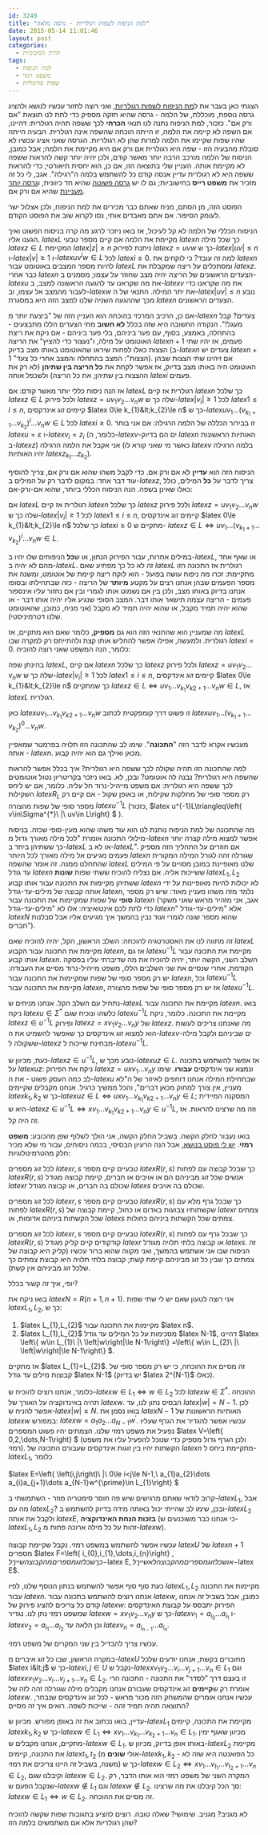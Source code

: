 ```yaml
---
id: 3249
title: "למת הניפוח לשפות רגולריות - גרסה מלאה"
date: 2015-05-14 11:01:46
layout: post
categories: 
  - תורת הסיבוכיות
tags: 
  - למת הניפוח
  - משפט רמזי
  - שפות פורמליות
---
```

הצגתי כאן בעבר את ל<a href="http://www.gadial.net/2015/02/03/pumping_lemma_regular_languages/">מת הניפוח לשפות רגולריות</a>, ואני רוצה לחזור עכשיו לנושא ולהציג גרסה נוספת, מוכללת, של הלמה - גרסה שהיא חזקה מספיק כדי לתת לנו תוצאת "אם ורק אם". כזכור, למת הניפוח נתנה לנו תנאי <strong>הכרחי</strong> לכך ששפה תהיה רגולרית: דהיינו, אם השפה לא קיימה את הלמה, זו הייתה הוכחה שהשפה אינה רגולרית. הבעיה הייתה שהיו שפות שקיימו את הלמה למרות שהן לא רגולריות. הגרסה שאני אציג עכשיו לא סובלת מהבעיה הזו - שפה היא רגולרית אם ורק אם היא מקיימת את הלמה; אבל כמובן, הניסוח של הלמה מורכב הרבה יותר מאשר קודם, ולכן יהיה יותר קשה להראות ששפה לא מקיימת אותה. העניין שלי בתוצאה הזו, אם כן, הוא יחסית תיאורטי; כדי להראות ששפה היא לא רגולרית עדיין אנסה קודם כל להשתמש בלמה ה"רגילה". אגב, לי כל זה מזכיר את <strong>משפט רייס</strong> בחישוביות; גם לו יש <a href="http://www.gadial.net/2007/10/09/rice_theorem/">גרסה פשוטה</a> שהיא חד כיוונית, ו<a href="http://www.gadial.net/2011/05/18/rice_theorem_full_version/">גרסה יותר מעניינת</a> שהיא אם ורק אם.

הפוסט הזה, מן הסתם, מניח שאתם כבר מכירים את למת הניפוח, ולכן אצלול ישר לעומק הסיפור. אם אתם מאבדים אותי, נסו לקרוא שוב את הפוסט הקודם.

הניסוח הכללי של הלמה לא קל לעיכול, אז בואו ניזכר לרגע מה קרה בניסוח הפשוט ואיך הגענו אליו. $latex L$ מקיימת את הלמה אם קיים מספר טבעי $latex n$ כך שכל מילה $latex z\in L$ המקיימת $latex \left|z\right|\ge n$ ניתנת לפירוק $latex z=uvw$ כך ש-$latex \left|uv\right|\le n$ ו-$latex \left|v\right|\ge1$ ו-$latex uv^{i}w\in L$ לכל $latex i\ge0$. למה זה עובד? כי לוקחים את $latex n$ להיות מספר המצבים באוטומט עבור $latex L$ ומסתכלים על ריצה שמקבלת את $latex z$. כבר אחרי $latex n$ הצעדים הראשונים של הריצה יהיה מצב שחוזר על עצמו; מסמנים ב-$latex u$ את מה שקראנו עד להגעה הראשונה למצב, ב-$latex v$ את מה שקראנו כדי לעבור מהמצב אל עצמו, וב-$latex w$ את יתר המילה. התנאי של ה-$latex \left|uv\right|\le n$ נובע מכך שההגעה השניה שלנו למצב הזה היא במסגרת $latex n$ הצעדים הראשונים.

אם כן, הרכיב המרכזי בהוכחה הוא העניין הזה של "ביצעת יותר מ-$latex n$ צעדים? קבל מעגל!". הנקודה החשובה היא שזה בכלל <strong>לא חשוב</strong> מתי הצעדים הללו מתבצעים - בהתחלה, באמצע, בסוף, עם פער ביניהם, בלי פער ביניהם - אם ניקח את ריצת האוטומט על מילה, ו"נעצור כדי להציץ" את הריצה $latex n+1$ פעמים, אז יהיו שתי הצצות כאלו לפחות שיראו שהאוטומט באותו מצב בדיוק (ב-$latex n$ צעדים יש $latex n+1$ "הצצות": המצב בהתחלה והמצב אחרי כל צעד). אם זיהינו שתי הצצות שבהן האוטומט היה באותו מצב בדיוק, אז אפשר לקחת את <strong>כל הריצה בין שתיהן</strong> (לא רק את ההצצות בין שתיהן; את כל הריצה) ולשכפל אותה $latex i$ פעמים.

אז הנה ניסוח כללי יותר מאשר קודם: אם $latex L$ רגולרית אז קיים $latex n$ כך שלכל $latex z\in L$ ולכל פירוק $latex z=uv_{1}v_{2}\dots v_{n}w$ שלה כך ש-$latex \left|v_{i}\right|\ge1$ לכל $latex 1\le i\le n$, קיימים זוג אינדקסים $latex 0\le k_{1}&lt;k_{2}\le n$ כך ש-$latex uv_{1}\dots\left(v_{k_{1}+1}\dots v_{k_{2}}\right)^{i}\dots v_{n}w\in L$ לכל $latex i\ge0$. זו בבירור הכללה של הלמה הרגילה: אם אני בוחר $latex u=\varepsilon$ ו-$latex v_{i}=z_{i}$ (כלומר, ה-$latex v$-ים הם בדיוק $latex n$ האותיות הראשונות ב-$latex z$) אני אקבל את הלמה הרגילה (כאשר מי שאני קורא לו $latex v$ בלמה הרגילה יהיו האותיות $latex z_{k_{1}}\dots z_{k_{2}}$).

הניסוח הזה הוא <strong>עדיין</strong> לא אם ורק אם. כדי לקבל משהו שהוא אם ורק אם, צריך להוסיף עוד דבר אחד: במקום לדבר רק על המילים ב-$latex z$, צריך לדבר על <strong>כל</strong> המילים, כולל כאלו שאינן בשפה. הנה הניסוח הכללי ביותר, שהוא אם-ורק-אם:

אם $latex L$ רגולרית אז קיים $latex n$ כך שלכל $latex z$ ולכל פירוק $latex z=uv_{1}v_{2}\dots v_{n}w$ שלה כך ש-$latex \left|v_{i}\right|\ge1$ לכל $latex 1\le i\le n$, קיימים זוג אינדקסים $latex 0\le k_{1}&lt;k_{2}\le n$ כך שלכל $latex i\ge0$ מתקיים ש- $latex z\in L\iff uv_{1}\dots\left(v_{k_{1}+1}\dots v_{k_{2}}\right)^{i}\dots v_{n}w\in L$.

במילים אחרות, עבור הפירוק הנתון, או ש<strong>כל</strong> הניפוחים שלו יהיו ב-$latex L$, או שאף אחד מהם לא יהיה ב-$latex L$. זה לא כל כך מפתיע שאם $latex L$ רגולרית אז התכונה הזו מתקיימת: זכרו מה ניפוח עושה בפועל - הוא לוקח ריצה קיימת של אוטומט, ומשנה את מספר הפעמים שבהן אנחנו רצים על מקטע <strong>מיותר</strong> של הריצה - כזה שבתחילתו ובסופו אנחנו בדיוק באותו מצב, ולכן בין אם נשמוט אותו לגמרי ובין אם נחזור עליו אינספור פעמים - הריצה עצמה תישאר אותו דבר. המצב הסופי שנגיע אליו יהיה אותו דבר - או שהוא יהיה תמיד מקבל, או שהוא יהיה תמיד לא מקבל (אני מניח, כמובן, שהאוטומט שלנו דטרמיניסטי).

מה שמעניין הוא שהתנאי הזה הוא גם <strong>מספיק</strong>, כלומר שאם הוא מתקיים, אז $latex L$ רגולרית. ולמעשה, אפילו אפשר להחליש אותו קצת ולהתייחס רק למקרה שבו $latex i=0$. כלומר, הנה המשפט שאני רוצה להוכיח:

בהינתן שפה $latex L$, אם קיים $latex n$ כך שלכל $latex z$ ולכל פירוק $latex z=uv_{1}v_{2}\dots v_{n}w$ שלה כך ש-$latex \left|v_{i}\right|\ge1$ לכל $latex 1\le i\le n$, קיימים זוג אינדקסים $latex 0\le k_{1}&lt;k_{2}\le n$ כך שמתקיים $latex z\in L\iff uv_{1}\dots v_{k_{1}}v_{k2+1}\dots v_{n}w\in L$, אז $latex L$ רגולרית.

כאן $latex uv_{1}\dots v_{k_{1}}v_{k2+1}\dots v_{n}w$ זו פשוט דרך קומפקטית לכתוב $latex uv_{1}\dots\left(v_{k_{1}+1}\dots v_{k_{2}}\right)^{0}\dots v_{n}w$.

מעכשיו אקרא לדבר הזה "<strong>התכונה</strong>". שימו לב שהתכונה הזו תלויה בפרמטר שמאפיין אותה - $latex n$. מכאן ואילך גם הוא יהיה קבוע.

למה שהתכונה הזו תהיה שקולה לכך ששפה היא רגולרית? איך בכלל אפשר להראות שהשפה היא רגולרית? נבנה לה אוטומט? ובכן, לא. בואו ניזכר בקריטריון נטול אוטומטים לכך ששפה היא רגולרית: אם משפט מייהיל-נרוד חל עליה. כלומר, אם יש ליחס השקילות $latex R_{L}$ רק מספר סופי של מחלקות שקילות, או באופן שקול - אם קיים רק מספר סופי של שפות מהצורה $latex u^{-1}L$ (כזכור, $latex u^{-1}L\triangleq\left\{ v\in\Sigma^{*}\ |\ uv\in L\right\} $ ).

מה שהתכונה של למת הניפוח נותנת לנו הוא עוד משהו שהוא מעין-סופי שכזה. בניסוח מילולי התכונה אומרת "לכל מילה מאורך גדול מ-$latex n$ אפשר למצוא מילה קצרה יותר כך ששתיהן ביחד ב-$latex L$ או לא ב-$latex L$". אם חוזרים על התהליך הזה מספיק פעמים מגיעים אל מילה מאורך לכל היותר $latex n$ שגורלה זהה לגורל המילה המקורית שהתחלנו ממנה. זה אומר שהשפה $latex L$ שלנו מאופיינת במובן מסויים על פי המילים עד גודל $latex n$ ששייכות אליה. אם נצליח להוכיח ששתי שפות <strong>שונות </strong>$latex L_{1},L_{2}$ ששתיהן מקיימות את התכונה עבור אותו קבוע $latex n$ לא יכולות להיות מאופיינות על ידי אותה קבוצה של מילים-עד-גודל $latex n$, נלמד מזה משהו מעניין מאוד: שיש רק מספר <strong>סופי</strong> של שפות שמקיימות את התכונה עבור $latex n$ (אגב, אני מזהיר מראש שאני משקר כדי לתת לכם אינטואיציה: אלו לא "מילים-עד-גודל $latex n$" אלא "מילים-עד-גודל $latex N$ שהוא מספר שונה לגמרי ועוד נבין בהמשך איך מגיעים אליו אבל סבלנות חברים").

זה מתווה לנו את האסטרטגיה להוכחה: השלב הראשון, הקל, יהיה להוכיח שאם $latex L$ מקיימת את התכונה עבור הקבוע $latex n$, אז גם $latex u^{-1}L$ מקיימת את התכונה עבור אותו קבוע $latex n$. השלב השני, הקשה יותר, יהיה להוכיח את מה שדיברתי עליו בפסקה הקודמת. אחרי שנסיים את שני השלבים הללו, משפט מייהיל-נרוד מסיים את העבודה: יש רק מספר סופי של שפות שמקיימות את התכונה עבור $latex n$, וכל $latex u^{-1}L$ מקיימת את התכונה עבור $latex n$, אז יש רק מספר סופי של שפות מהצורה $latex u^{-1}L$.

נתחיל עם השלב הקל. אנחנו מניחים ש-$latex L$ מקיימת את התכונה עבור $latex n$. בואו ניקח $latex u\in\Sigma^{*}$ כלשהו ונוכיח שגם $latex u^{-1}L$ מקיימת את התכונה. כלומר, ניקח $latex z\in u^{-1}L$ ופירוק $latex z=xv_{1}v_{2}\dots v_{n}y$ של $latex z$. מה שאנחנו צריכים לעשות הוא למצוא זוג אינדקסים כך שאפשר להשמיט את ה-$latex v$-ים שביניהם ולקבל מילה ששקולה ל-$latex z$ מבחינת שייכות ל-$latex u^{-1}L$.

כעת, מכיוון ש-$latex z\in u^{-1}L$, נובע מכך ש-$latex uz\in L$. אז אפשר להשתמש בתכונה על $latex uz$: ניקח את הפירוק $latex z=uxv_{1}\dots v_{n}y$ ונמצא שני אינדקסים <strong>עבורו</strong>. שימו לב כמה העסק פשוט - את ה-$latex u$ שבתחילת המילה אנחנו דוחפים לאיזור של ה"לא מעניין, אין צורך למחוק מכאן דברים", והכל ממשיך כרגיל. אנחנו מקבלים שקיימים $latex k_{1},k_{2}$ כך ש-$latex uz\in L\iff uxv_{1}\dots v_{k_{1}}v_{k2+1}\dots v_{n}y\in L$; המסקנה המיידית היא ש-$latex z\in u^{-1}L\iff xv_{1}\dots v_{k_{1}}v_{k2+1}\dots v_{n}y\in u^{-1}L$, וזה מה שרצינו להראות. אז זה היה קל.

בואו נעבור לחלק הקשה. בשביל החלק הקשה, אני הולך לשלוף שפן מהכובע: <strong>משפט רמזי</strong>. <a href="http://www.gadial.net/2011/08/03/ramsey_theorem/">יש לי פוסט בנושא</a>, אבל הנה הרעיון הבסיסי, בכמה ניסוחים, עבור מי שלא מכיר חלק מהטרמינולוגיות:

לכל זוג מספרים $latex r,s$ טבעיים קיים מספר $latex R\left(r,s\right)$ כך שבכל קבוצה עם לפחות $latex R\left(r,s\right)$ אנשים שכל זוג מביניהם הם או אויבים או חברים, קיימת קבוצה מגודל $latex r$ שכולם בה חברים, או קבוצה מגודל $latex s$ שכולם בה אויבים.

לכל זוג מספרים $latex r,s$ טבעיים קיים מספר $latex R\left(r,s\right)$ כך שבכל גרף מלא עם לפחות $latex R\left(r,s\right)$ שקשתותיו צבועות באדום או כחול, קיימת קבוצה של $latex r$ צמתים שכל הקשתות ביניהם אדומות, או $latex s$ צמתים שכל הקשתות ביניהם כחולות.

לכל זוג מספרים $latex r,s$ טבעיים קיים מספר $latex R\left(r,s\right)$ כך שבכל גרף עם לפחות $latex R\left(r,s\right)$ קודקודים קיים קליק מגודל $latex r$ או קבוצה בלתי תלויה מגודל $latex s$. זה הניסוח שבו אני אשתמש בהמשך, ואני מקווה שהוא ברור עכשיו (קליק היא קבוצה של צמתים כך שבין כל זוג מביניהם קיימת קשת; קבוצה בלתי תלויה היא קבוצת צמתים כך שלכל זוג מביניהם אין קשת).

יופי, איך זה קשור בכלל?

בואו ניקח את $latex N=R\left(n+1,n+1\right)$. אני רוצה לטעון שאם יש לי שתי שפות $latex L_{1},L_{2}$, כך ש:
<ol>
	<li>$latex L_{1},L_{2}$ מקיימות את התכונה עבור $latex n$.</li>
	<li>$latex L_{1},L_{2}$ מסכימות על כל המילים עד גודל $latex N-1$, דהיינו $latex \left\{ w\in L_{1}\ |\ \left|w\right|\le N-1\right\} =\left\{ w\in L_{2}\ |\ \left|w\right|\le N-1\right\} $.</li>
</ol>
אז מתקיים $latex L_{1}=L_{2}$. זה מסיים את ההוכחה, כי יש רק מספר סופי של קבוצות מילים עד גודל $latex N-1$ (יש בדיוק $latex 2^{N-1}$ כאלו).

כלומר, אנחנו רוצים להוכיח ש-$latex w\in L_{1}\iff w\in L_{2}$ לכל $latex w\in\Sigma^{*}$. ההוכחה תהיה באינדוקציה על האורך של $latex w$. הבסיס נתון לנו, עד $latex \left|w\right|=N-1$. לכן אפשר להניח ש-$latex \left|w\right|\ge N$. בואו נסמן את $latex N-1$ האותיות הראשונות של $latex w$ במפורש: $latex w=a_{1}a_{2}\dots a_{N-1}w^{\prime}$. עכשיו אפשר להגדיר את הגרף שעליו נפעיל את משפט רמזי שלנו. הצמתים יהיו פשוט המספרים $latex V=\left\{ 0,2,\dots,N-1\right\} $ (ולכן הגרף גדול מספיק כדי שנוכל להפעיל עליו את משפט רמזי). הקשתות יהיו בין זוגות אינדקסים שעבורם התכונה של $latex n$ מתקיימת ביחס ל-$latex L_{1}$, כלומר

$latex E=\left\{ \left(i,j\right)\ |\ 0\le i&lt;j\le N-1,\ a_{1}a_{2}\dots a_{i}a_{j+1}\dots a_{N-1}w^{\prime}\in L_{1}\right\} $

קרוב לודאי שאתם מרגישים שיש פה חוסר סימטריה מוזר - השתמשתי ב-$latex L_{1}$, אבל מה עם $latex L_{2}$? ובכן, שימו לב שהייתי יכול באותה מידה בדיוק להשתמש ב-$latex L_{2}$ ולקבל את אותה $latex E$, <strong>בזכות הנחת האינדוקציה</strong> (כי אנחנו כבר משוכנעים ש-$latex L_{1},L_{2}$ זהות על כל מילה ארוכה פחות מ-$latex w$).

עכשיו אפשר להשתמש במשפט רמזי. נקבל שקיימת קבוצה $latex U$ של $latex n+1$ מספרים $latex F=\left\{ i_{0},i_{1},\dots,i_{n}\right\} $, כך שכל זוג מספרים מהקבוצה שייך ל-$latex E$, או שכל זוג מספרים מהקבוצה לא שייך ל-$latex E$.

כעת סוף סוף אפשר להשתמש בנתון הנוסף שלנו, לפיו $latex L_{1},L_{2}$ מקיימות את התכונה עבור $latex n$. אנחנו רוצים להשתמש בתכונה עבור $latex w$, כמובן, אבל בשביל זה אנחנו קודם כל צריכים להציג פירוק של $latex w$: הפירוק יתבסס על קבוצת האינדקסים שמשפט רמזי נתן לנו. נגדיר $latex w=xv_{1}v_{2}\dots v_{n}y$ כך ש-$latex v_{1}=a_{i_{0}}\dots a_{i_{1}}$ ו-$latex v_{2}=a_{i_{1}}\dots a_{i_{2}}$ וכן הלאה עד $latex v_{n}=a_{i_{n-1}}\dots a_{i_{n}}$.

עכשיו צריך להבדיל בין שני המקרים של משפט רמזי.

במקרה הראשון, שבו כל זוג איברים מ-$latex U$ מחוברים בקשת, אנחנו יודעים שלכל $latex i&lt;j$ כך ש-$latex i,j\in U$ נקבל ש-$latex xv_{1}v_{2}\dots v_{i}\dots v_{j+1}\dots v_{n}\in L_{1}$ וגם $latex xv_{1}v_{2}\dots v_{i}\dots v_{j+1}\dots v_{n}\in L_{2}$. זו בעצם דרך "לסדר" את התכונה - התכונה הרי אומרת רק ש<strong>קיימים</strong> זוג אינדקסים שעבורם אנחנו מקבלים מילה שגורלה זהה לזה של $latex w$. עכשיו אנחנו אומרים שהמשחק הזה מכור מראש - לכל זוג אינדקסים שנבחר, התוצאה תהיה תמיד זהה - שייכות לשפה. רואים איך זה מסיים?

עדיין, בואו נכתוב את זה באופן מפורש. מכיוון ש-$latex L_{1}$ מקיימת את התכונה, קיימים $latex k_{1},k_{2}$ כך ש-$latex w\in L_{1}\iff xv_{1}\dots v_{k_{1}}\dots v_{k_{2}+1}\dots v_{n}\in L_{1}$. מכיוון שאגף ימין מתקיים, אנחנו מקבלים ש-$latex w\in L_{1}$. באותו אופן בדיוק, מכיוון ש-$latex L_{2}$ מקיימת את התכונה, קיימים $latex t_{1},t_{2}$ (אולי <strong>שונים</strong> מ-$latex k_{1},k_{2}$ - כל הפואנטה היא שזה לא משנה, בשביל זה היינו צריכים את רמזי) כך ש-$latex w\in L_{2}\iff xv_{1}\dots v_{t_{1}}\dots v_{t_{2}+1}\dots v_{n}\in L_{2}$, וקיבלנו שגם $latex w\in L_{2}$. המקרה השני של משפט רמזי הוא אותו הדבר, רק שנקבל הפעם ש-$latex w\notin L_{1}$ וגם $latex w\notin L_{2}$. סך הכל קיבלנו את מה שרצינו: $latex w\in L_{1}\iff w\in L_{2}$. זה מסיים את ההוכחה.

לא מגניב? מגניב. שימושי? שאלה טובה. רוצים להציע בתגובות שפות שקשה להוכיח שהן רגולריות אלא אם משתמשים בלמה הזו?
